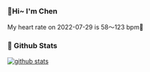 ### 👋Hi~ I'm Chen

My heart rate on 2022-07-29 is 58～123 bpm💖

### 🧐 Github Stats
[![github stats](https://github-readme-stats.vercel.app/api?username=z1cheng&show_icons=true&theme=default)](https://github.com/anuraghazra/github-readme-stats)
